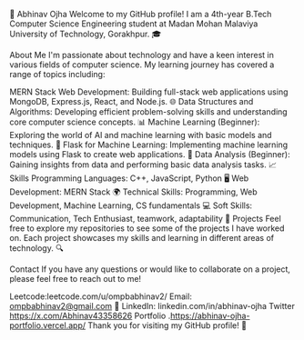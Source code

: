 👋 Abhinav Ojha
Welcome to my GitHub profile! I am a 4th-year B.Tech Computer Science Engineering student at Madan Mohan Malaviya University of Technology, Gorakhpur. 🎓

About Me
I'm passionate about technology and have a keen interest in various fields of computer science. My learning journey has covered a range of topics including:

MERN Stack Web Development: Building full-stack web applications using MongoDB, Express.js, React, and Node.js. 🌐
Data Structures and Algorithms: Developing efficient problem-solving skills and understanding core computer science concepts. 📊
Machine Learning (Beginner): Exploring the world of AI and machine learning with basic models and techniques. 🤖
Flask for Machine Learning: Implementing machine learning models using Flask to create web applications. 🧪
Data Analysis (Beginner): Gaining insights from data and performing basic data analysis tasks. 📈
Skills
Programming Languages: C++, JavaScript, Python 🖥️
Web Development: MERN Stack 🌍
Technical Skills: Programming, Web Development, Machine Learning, CS fundamentals 💻
Soft Skills: Communication, Tech Enthusiast, teamwork, adaptability 🚀
Projects
Feel free to explore my repositories to see some of the projects I have worked on. Each project showcases my skills and learning in different areas of technology. 🔍

Contact
If you have any questions or would like to collaborate on a project, please feel free to reach out to me!

Leetcode:leetcode.com/u/ompbabhinav2/
Email: ompbabhinav2@gmail.com 📧
LinkedIn: linkedin.com/in/abhinav-ojha
Twitter https://x.com/Abhinav43358626
Portfolio .https://abhinav-ojha-portfolio.vercel.app/
Thank you for visiting my GitHub profile! 🙌
